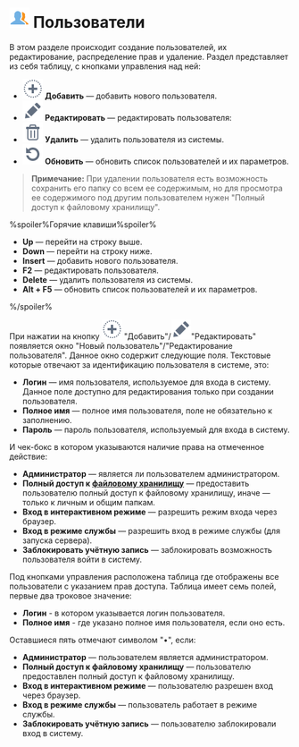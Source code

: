 # ![Пользователи](../images/icons/admin_18/admin_default-02.svg) Пользователи

В этом разделе происходит создание пользователей, их редактирование, распределение прав и удаление. Раздел представляет из себя таблицу, с кнопками управления над ней:

* ![Добавить](../images/icons/toolbar-controls_18x18/toolbar-controls_18x18_plus_default.svg) **Добавить** — добавить нового пользователя.
* ![Редактировать](../images/icons/toolbar-controls_18x18/toolbar-controls_18x18_edit_default.svg) **Редактировать** — редактировать пользователя:
* ![Удалить](../images/icons/toolbar-controls_18x18/toolbar-controls_18x18_delete_default.svg) **Удалить** — удалить пользователя из системы.
* ![Обновить](../images/icons/toolbar-controls_18x18/toolbar-controls_18x18_refresh_default.svg) **Обновить** — обновить список пользователей и их параметров.

> **Примечание:** При удалении пользователя есть возможность сохранить его папку со всем ее содержимым, но для просмотра ее содержимого под другим пользователем нужен "Полный доступ к файловому хранилищу".

%spoiler%Горячие клавиши%spoiler%

* **Up** — перейти на строку выше.
* **Down** — перейти на строку ниже.
* **Insert** — добавить нового пользователя.
* **F2** — редактировать пользователя.
* **Delete** — удалить пользователя из системы.
* **Alt + F5** — обновить список пользователей и их параметров.

%/spoiler%

При нажатии на кнопку ![Добавить](../images/icons/toolbar-controls_18x18/toolbar-controls_18x18_plus_default.svg) "Добавить"/![Редактировать](../images/icons/toolbar-controls_18x18/toolbar-controls_18x18_edit_default.svg)"Редактировать" появляется окно "Новый пользователь"/"Редактирование пользователя". Данное окно содержит следующие поля. Текстовые которые отвечают за идентификацию пользователя в системе, это:

* **Логин** — имя пользователя, используемое для входа в систему. Данное поле доступно для редактирования только при создании пользователя.
* **Полное имя** — полное имя пользователя, поле не обязательно к заполнению.
* **Пароль** — пароль пользователя, используемый для входа в систему.

И чек-бокс в котором указываются наличие права на отмеченное действие:

* **Администратор** — является ли пользователем администратором.
* **Полный доступ к [файловому хранилищу](../location_user_files.md)** — предоставить пользователю полный доступ к файловому хранилищу, иначе — только к личным и общим папкам.
* **Вход в интерактивном режиме** — разрешить режим входа через браузер.
* **Вход в режиме службы** — разрешить вход в режиме службы (для запуска сервера).
* **Заблокировать учётную запись** — заблокировать возможность пользователя войти в систему.

Под кнопками управления расположена таблица где отображены все пользователи с указанием прав доступа. Таблица имеет семь полей, первые два троковое значение:
* **Логин** - в котором указывается логин пользователя.
* **Полное имя** - где указано полное имя пользователя, если оно есть.

Оставшиеся пять отмечают символом "•", если:
* **Администратор** — пользователем является администратором.
* **Полный доступ к файловому хранилищу** — пользователю предоставлен полный доступ к файловому хранилищу.
* **Вход в интерактивном режиме** — пользователю разрешен вход через браузер.
* **Вход в режиме службы** — пользователь работает в режиме службы.
* **Заблокировать учётную запись** — пользователю заблокировали вход в систему.